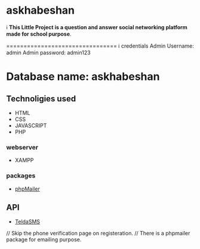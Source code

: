 ﻿# askhabeshan

:information_source: **This Little Project is a question and answer social networking platform made for school purpose**.

================================
:information_source: credentials
Admin Username: admin
Admin password: admin123

Database name: askhabeshan
================================

## Technoligies used
  - HTML
  - CSS
  - JAVASCRIPT
  - PHP
 ### webserver
  - XAMPP
 ### packages
  - [phpMailer](https://github.com/PHPMailer/PHPMailer)
 ## API
  - [TeldaSMS](https://telda.com.et/)
  
// Skip the phone verification page on registeration.
// There is a phpmailer package for emailing purpose.
